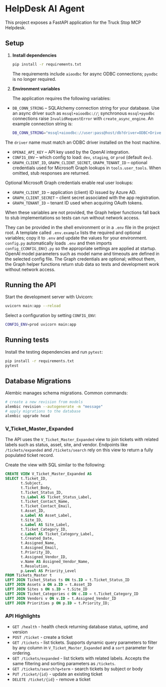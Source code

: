 # HelpDesk AI Agent

This project exposes a FastAPI application for the Truck Stop MCP Helpdesk.

## Setup

1. **Install dependencies**

   ```bash
   pip install -r requirements.txt
   ```

   The requirements include `aioodbc` for async ODBC connections; `pyodbc` is no longer required.
2. **Environment variables**

   The application requires the following variables:

  - `DB_CONN_STRING` – SQLAlchemy connection string for your database. Use an async driver such as `mssql+aioodbc://`; synchronous `mssql+pyodbc` connections raise `InvalidRequestError` with `create_async_engine`.
    An example connection string is:

    ```bash
    DB_CONN_STRING="mssql+aioodbc://user:pass@host/db?driver=ODBC+Driver+18+for+SQL+Server"
    ```
   The `driver` name must match an ODBC driver installed on the host machine.
   - `OPENAI_API_KEY` – API key used by the OpenAI integration.
   - `CONFIG_ENV` – which config to load: `dev`, `staging`, or `prod` (default `dev`).
   - `GRAPH_CLIENT_ID`, `GRAPH_CLIENT_SECRET`, `GRAPH_TENANT_ID` – optional credentials used for Microsoft Graph
     lookups in `tools.user_tools`. When omitted, stub responses are returned.


  Optional Microsoft Graph credentials enable real user lookups:

   - `GRAPH_CLIENT_ID` – application (client) ID issued by Azure AD.
   - `GRAPH_CLIENT_SECRET` – client secret associated with the app registration.
   - `GRAPH_TENANT_ID` – tenant ID used when acquiring OAuth tokens.

  When these variables are not provided, the Graph helper functions fall back
  to stub implementations so tests can run without network access.


  They can be provided in the shell environment or in a `.env` file in the project root.
  A template called `.env.example` lists the required and optional variables; copy it to `.env` and
  update the values for your environment. `config.py` automatically loads `.env` and
  then imports `config_{CONFIG_ENV}.py` so the appropriate settings are applied at
  startup. OpenAI model parameters such as model name and timeouts are defined in the
  selected config file. The Graph credentials are optional; without them, the Graph
  helper functions return stub data so tests and development work without network
  access.

## Running the API

Start the development server with Uvicorn:

```bash
uvicorn main:app --reload
```

Select a configuration by setting `CONFIG_ENV`:

```bash
CONFIG_ENV=prod uvicorn main:app
```

## Running tests

Install the testing dependencies and run `pytest`:

```bash
pip install -r requirements.txt
pytest
```

## Database Migrations

Alembic manages schema migrations. Common commands:

```bash
# create a new revision from models
alembic revision --autogenerate -m "message"
# apply migrations to the database
alembic upgrade head
```


### V_Ticket_Master_Expanded

The API uses the `V_Ticket_Master_Expanded` view to join tickets with
related labels such as status, asset, site, and vendor. Endpoints like
`/tickets/expanded` and `/tickets/search` rely on this view to return a
fully populated ticket record.

Create the view with SQL similar to the following:


```sql
CREATE VIEW V_Ticket_Master_Expanded AS
SELECT t.Ticket_ID,
       t.Subject,
       t.Ticket_Body,
       t.Ticket_Status_ID,
       ts.Label AS Ticket_Status_Label,
       t.Ticket_Contact_Name,
       t.Ticket_Contact_Email,
       t.Asset_ID,
       a.Label AS Asset_Label,
       t.Site_ID,
       s.Label AS Site_Label,
       t.Ticket_Category_ID,
       c.Label AS Ticket_Category_Label,
       t.Created_Date,
       t.Assigned_Name,
       t.Assigned_Email,
       t.Priority_ID,
       t.Assigned_Vendor_ID,
       v.Name AS Assigned_Vendor_Name,
       t.Resolution,
       p.Level AS Priority_Level
FROM Tickets_Master t
LEFT JOIN Ticket_Status ts ON ts.ID = t.Ticket_Status_ID
LEFT JOIN Assets a ON a.ID = t.Asset_ID
LEFT JOIN Sites s ON s.ID = t.Site_ID
LEFT JOIN Ticket_Categories c ON c.ID = t.Ticket_Category_ID
LEFT JOIN Vendors v ON v.ID = t.Assigned_Vendor_ID
LEFT JOIN Priorities p ON p.ID = t.Priority_ID;
```


### API Highlights

- `GET /health` - health check returning database status, uptime, and version
- `POST /ticket` - create a ticket
- `GET /tickets` - list tickets. Supports dynamic query parameters to filter by
  any column in `V_Ticket_Master_Expanded` and a `sort` parameter for ordering.
- `GET /tickets/expanded` - list tickets with related labels. Accepts the same
  filtering and sorting parameters as `/tickets`.
- `GET /tickets/search?q=term` - search tickets by subject or body
- `PUT /ticket/{id}` - update an existing ticket
- `DELETE /ticket/{id}` - remove a ticket
